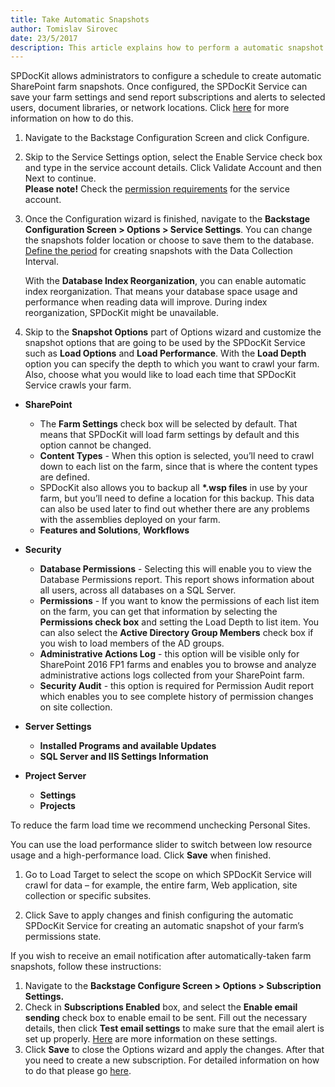 ```yaml
---
title: Take Automatic Snapshots
author: Tomislav Sirovec
date: 23/5/2017
description: This article explains how to perform a automatic snapshot (using a service account) in SPDocKit.
---
```


SPDocKit allows administrators to configure a schedule to create automatic SharePoint farm snapshots. Once configured, the SPDocKit Service can save your farm settings and send report subscriptions and alerts to selected users, document libraries, or network locations. Click [here](#internal/how-to/subscriptions-and-alerts/create-new-subscription/) for more information on how to do this.

1. Navigate to the Backstage Configuration Screen and click Configure.

1. Skip to the Service Settings option, select the Enable Service check box and type in the service account details. Click Validate Account and then Next to continue.  
__Please note!__ Check the [permission requirements](#internal/requirements/sharepoint-on-premises-user-permissions-requirements) for the service account.  

1. Once the Configuration wizard is finished, navigate to the __Backstage Configuration Screen > Options > Service Settings__. You can change the snapshots folder location or choose to save them to the database. [Define the period](#internal/get-to-know-spdockit/backstage-screen/options-wizard) for creating snapshots with the Data Collection Interval.

   With the __Database Index Reorganization__, you can enable automatic index reorganization. That means your database space usage and performance when reading data will improve. During index reorganization, SPDocKit might be unavailable.

1. Skip to the __Snapshot Options__ part of Options wizard and customize the snapshot options that are going to be used by the SPDocKit Service such as __Load Options__ and __Load Performance__.  With the __Load Depth__ option you can specify the depth to which you want to crawl your farm. Also, choose what you would like to load each time that SPDocKit Service crawls your farm.    
  * __SharePoint__
     * The __Farm Settings__ check box will be selected by default. That means that SPDocKit will load farm settings by default and this option cannot be changed. 
     * __Content Types__ - When this option is selected, you’ll need to crawl down to each list on the farm, since that is where the content types are defined.
     * SPDocKit also allows you to backup all __*.wsp files__ in use by your farm, but you’ll need to define a location for this backup. This data can also be used later to find out whether there are any problems with the assemblies deployed on your farm.
     * __Features and Solutions__, __Workflows__

  * __Security__ 
     * __Database Permissions__ - Selecting this will enable you to view the Database Permissions report. This report shows information about all users, across all databases on a SQL Server. 
     * __Permissions__ - If you want to know the permissions of each list item on the farm, you can get that information by selecting the __Permissions check box__ and setting the Load Depth to list item. You can also select the __Active Directory Group Members__ check box if you wish to load members of the AD groups. 
     * __Administrative Actions Log__ - this option will be visible only for SharePoint 2016 FP1 farms and enables you to browse and analyze administrative actions logs collected from your SharePoint farm.
     * __Security Audit__ - this option is required for Permission Audit report which enables you to see complete history of permission changes on site collection.

  * __Server Settings__ 
     * __Installed Programs and available Updates__
     * __SQL Server and IIS Settings Information__

  * __Project Server__ 
     * __Settings__
     * __Projects__  
  
  To reduce the farm load time we recommend unchecking Personal Sites. 
  
  You can use the load performance slider to switch between low resource usage and a high-performance load. Click __Save__ when finished.  

1. Go to Load Target to select the scope on which SPDocKit Service will crawl for data – for example, the entire farm, Web application, site collection or specific subsites.

1. Click Save to apply changes and finish configuring the automatic SPDocKit Service for creating an automatic snapshot of your farm’s permissions state.



If you wish to receive an email notification after automatically-taken farm snapshots, follow these instructions:

1. Navigate to the __Backstage Configure Screen > Options > Subscription Settings.__
1. Check in __Subscriptions Enabled__ box, and select the __Enable email sending__ check box to enable email to be sent. Fill out the necessary details, then click __Test email settings__ to make sure that the email alert is set up properly. [Here](#internal/get-to-know-spdockit/backstage-screen/options-wizard#subscription-settings) are more information on these settings.
3. Click __Save__ to close the Options wizard and apply the changes.
After that you need to create a new subscription. For detailed information on how to do that please go [here](#internal/how-to/subscriptions-and-alerts/create-new-subscription/).
